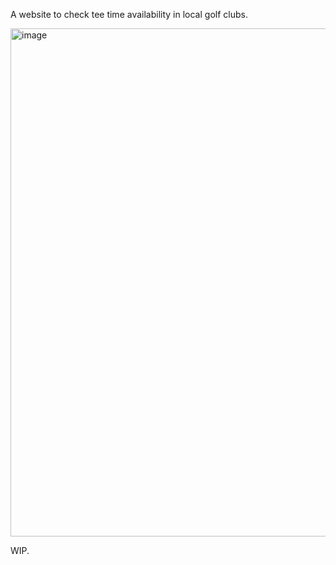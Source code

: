 A website to check tee time availability in local golf clubs. 

<img width="1398" height="813" alt="image" src="https://github.com/user-attachments/assets/bfa523ae-c107-49f7-af1f-1b10bfa3c171" />


WIP.
